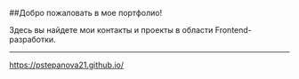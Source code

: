 ##Добро пожаловать в мое портфолио! 

Здесь вы найдете мои контакты и проекты в области Frontend-разработки.

---

https://pstepanova21.github.io/
